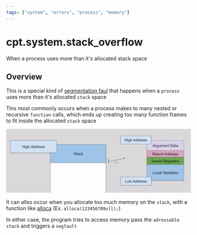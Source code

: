 ```yaml
---
tags: ["system", "errors", "process", "memory"]
---
```


# cpt.system.stack_overflow

When a process uses more than it's allocated stack space

## Overview

This is a special kind of [segmentation faul](./y9qw.md) that
happens when a `process` uses more than it's allocated
`stack` space

This most commonly occurs when a process makes to many
nested or recursive `function` calls, which ends up
creating too many function frames to fit inside the
allocated `stack` space

![The virtual memory stack space](./assets/virtual_memory_adressable_stack_space.png) 

It can allso occur when you allocate too much memory
on the `stack`, with a function like [alloca](./77ao.md) 
(Ex. `alloca(123456789ull);`)

In either case, the program tries to access memory
pass the `adressable stack` and triggers a `segfault`

